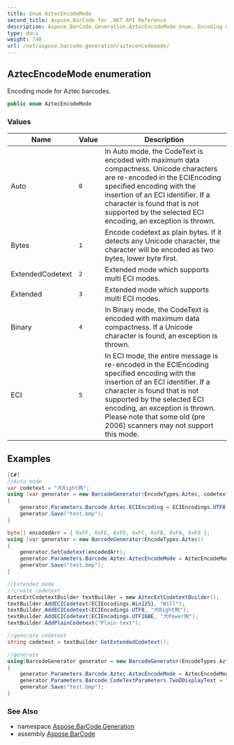 ```yaml
---
title: Enum AztecEncodeMode
second_title: Aspose.BarCode for .NET API Reference
description: Aspose.BarCode.Generation.AztecEncodeMode enum. Encoding mode for Aztec barcodes
type: docs
weight: 740
url: /net/aspose.barcode.generation/aztecencodemode/
---
```

## AztecEncodeMode enumeration

Encoding mode for Aztec barcodes.

```csharp
public enum AztecEncodeMode
```

### Values

| Name | Value | Description |
| --- | --- | --- |
| Auto | `0` | In Auto mode, the CodeText is encoded with maximum data compactness. Unicode characters are re-encoded in the ECIEncoding specified encoding with the insertion of an ECI identifier. If a character is found that is not supported by the selected ECI encoding, an exception is thrown. |
| Bytes | `1` | Encode codetext as plain bytes. If it detects any Unicode character, the character will be encoded as two bytes, lower byte first. |
| ExtendedCodetext | `2` | Extended mode which supports multi ECI modes. |
| Extended | `3` | Extended mode which supports multi ECI modes. |
| Binary | `4` | In Binary mode, the CodeText is encoded with maximum data compactness. If a Unicode character is found, an exception is thrown. |
| ECI | `5` | In ECI mode, the entire message is re-encoded in the ECIEncoding specified encoding with the insertion of an ECI identifier. If a character is found that is not supported by the selected ECI encoding, an exception is thrown. Please note that some old (pre 2006) scanners may not support this mode. |

## Examples

```csharp
[C#]
//Auto mode
var codetext = "犬Right狗";
using (var generator = new BarcodeGenerator(EncodeTypes.Aztec, codetext))
{
    generator.Parameters.Barcode.Aztec.ECIEncoding = ECIEncodings.UTF8;
    generator.Save("test.bmp");
}

byte[] encodedArr = { 0xFF, 0xFE, 0xFD, 0xFC, 0xFB, 0xFA, 0xF9 };
using (var generator = new BarcodeGenerator(EncodeTypes.Aztec))
{
    generator.SetCodetext(encodedArr);
    generator.Parameters.Barcode.Aztec.AztecEncodeMode = AztecEncodeMode.Binary;
    generator.Save("test.bmp");
}

//Extended mode
//create codetext
AztecExtCodetextBuilder textBuilder = new AztecExtCodetextBuilder();
textBuilder.AddECICodetext(ECIEncodings.Win1251, "Will");
textBuilder.AddECICodetext(ECIEncodings.UTF8, "犬Right狗");
textBuilder.AddECICodetext(ECIEncodings.UTF16BE, "犬Power狗");
textBuilder.AddPlainCodetext("Plain text");

//generate codetext
string codetext = textBuilder.GetExtendedCodetext();    

//generate
using(BarcodeGenerator generator = new BarcodeGenerator(EncodeTypes.Aztec, codetext))
{
    generator.Parameters.Barcode.Aztec.AztecEncodeMode = AztecEncodeMode.Extended;
    generator.Parameters.Barcode.CodeTextParameters.TwoDDisplayText = "My Text";
	generator.Save("test.bmp");
}
```

### See Also

* namespace [Aspose.BarCode.Generation](../../aspose.barcode.generation/)
* assembly [Aspose.BarCode](../../)


